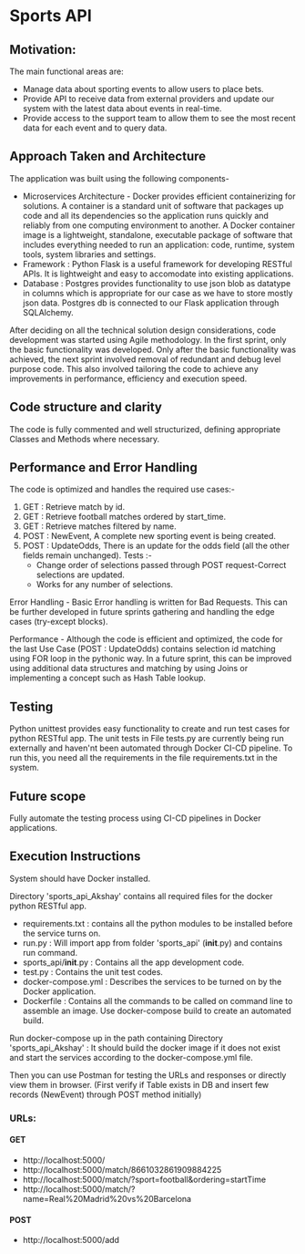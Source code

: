 # Sports API

## Motivation:
The main functional areas are:
- Manage data about sporting events to allow users to place bets.
- Provide API to receive data from external providers and update our system with the latest data about events in real-time.
- Provide access to the support team to allow them to see the most recent data for each event and to query data.


## Approach Taken and Architecture

The application was built using the following components-
- Microservices Architecture - Docker provides efficient containerizing for solutions. A container is a standard unit of software that packages up code and all its dependencies so the application runs quickly and reliably from one computing environment to another. A Docker container image is a lightweight, standalone, executable package of software that includes everything needed to run an application: code, runtime, system tools, system libraries and settings.
- Framework : Python Flask is a useful framework for developing RESTful APIs. It is lightweight and easy to accomodate into existing applications.
- Database : Postgres provides functionality to use json blob as datatype in columns which is appropriate for our case as we have to store mostly json data. Postgres db is connected to our Flask application through SQLAlchemy.

After deciding on all the technical solution design considerations, code development was started using Agile methodology.
In the first sprint, only the basic functionality was developed. Only after the basic functionality was achieved, the next sprint involved removal of redundant and debug level purpose code. This also involved tailoring the code to achieve any improvements in performance, efficiency and execution speed.


## Code structure and clarity
The code is fully commented and well structurized, defining appropriate Classes and Methods where necessary.


## Performance and Error Handling
The code is optimized and handles the required use cases:-
1. GET : Retrieve match by id.
2. GET : Retrieve football matches ordered by start_time.
3. GET : Retrieve matches filtered by name.
4. POST : NewEvent, A complete new sporting event is being created.
5. POST : UpdateOdds, There is an update for the odds field (all the other fields remain unchanged). Tests :- 
	- Change order of selections passed through POST request-Correct selections are updated.
	- Works for any number of selections.

Error Handling - Basic Error handling is written for Bad Requests. This can be further developed in future sprints gathering and handling the edge cases (try-except blocks).

Performance - Although the code is efficient and optimized, the code for the last Use Case (POST : UpdateOdds) contains selection id matching using FOR loop in the pythonic way. In a future sprint, this can be improved using additional data structures and matching by using Joins or implementing a concept such as Hash Table lookup.


## Testing
Python unittest provides easy functionality to create and run test cases for python RESTful app.
The unit tests in File tests.py are currently being run externally and haven'nt been automated through Docker CI-CD pipeline. To run this, you need all the requirements in the file requirements.txt in the system.


## Future scope
Fully automate the testing process using CI-CD pipelines in Docker applications.


## Execution Instructions
System should have Docker installed.

Directory 'sports_api_Akshay' contains all required files for the docker python RESTful app.
- requirements.txt : contains all the python modules to be installed before the service turns on.
- run.py : Will import app from folder 'sports_api' (__init__.py) and contains run command.
- sports_api/__init__.py : Contains all the app development code.
- test.py : Contains the unit test codes.
- docker-compose.yml : Describes the services to be turned on by the Docker application.
- Dockerfile : Contains all the commands to be called on command line to assemble an image. Use docker-compose build to create an automated build.

Run docker-compose up in the path containing Directory 'sports_api_Akshay' : It should build the docker image if it does not exist and start the services according to the docker-compose.yml file.

Then you can use Postman for testing the URLs and responses or directly view them in browser. (First verify if Table exists in DB and insert few records (NewEvent) through POST method initially)

### URLs:

#### GET
- http://localhost:5000/
- http://localhost:5000/match/8661032861909884225
- http://localhost:5000/match/?sport=football&ordering=startTime
- http://localhost:5000/match/?name=Real%20Madrid%20vs%20Barcelona

#### POST
- http://localhost:5000/add